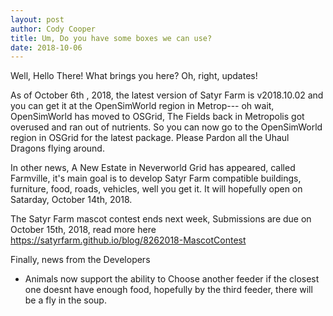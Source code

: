 ```yaml
---
layout: post
author: Cody Cooper
title: Um, Do you have some boxes we can use?
date: 2018-10-06
---
```


Well, Hello There! What brings you here? Oh, right, updates!

As of October 6th , 2018, the latest version of Satyr Farm is v2018.10.02 and you can get it at the OpenSimWorld region in Metrop--- oh wait,
OpenSimWorld has moved to OSGrid, The Fields back in Metropolis got overused and ran out of nutrients. So you can now go to the OpenSimWorld region in OSGrid for the latest package.
Please Pardon all the Uhaul Dragons flying around.

In other news, A New Estate in Neverworld Grid has appeared, called Farmville, it's main goal is to develop Satyr Farm compatible buildings, furniture, food, roads, vehicles, well you get it.
It will hopefully open on Satarday, October 14th, 2018.

The Satyr Farm mascot contest ends next week, Submissions are due on October 15th, 2018, read more here 
https://satyrfarm.github.io/blog/8262018-MascotContest

Finally, news from the Developers 
- Animals now support the ability to Choose another feeder if the closest one doesnt have enough food, hopefully by the third feeder, there will be a fly in the soup.

